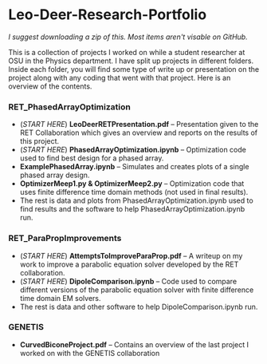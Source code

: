 # Leo-Deer-Research-Portfolio
*I suggest downloading a zip of this. Most items aren't visable on GitHub.*

This is a collection of projects I worked on while a student researcher at OSU in the Physics department. I have split up projects in different folders. Inside each folder, you will find some type of write up or presentation on the project along with any coding that went with that project. Here is an overview of the contents.

### RET_PhasedArrayOptimization
*	(*START HERE*) **LeoDeerRETPresentation.pdf** – Presentation given to the RET Collaboration which gives an overview and reports on the results of this project.
*	(*START HERE*) **PhasedArrayOptimization.ipynb** – Optimization code used to find best design for a phased array.
*	**ExamplePhasedArray.ipynb** – Simulates and creates plots of a single phased array design.
*	**OptimizerMeep1.py & OptimizerMeep2.py** – Optimization code that uses finite difference time domain methods (not used in final results).
*	The rest is data and plots from PhasedArrayOptimization.ipynb used to find results and the software to help PhasedArrayOptimization.ipynb run.

### RET_ParaPropImprovements
*	(*START HERE*) **AttemptsToImproveParaProp.pdf** – A writeup on my work to improve a parabolic equation solver developed by the RET collaboration.
*	(*START HERE*) **DipoleComparison.ipynb** – Code used to compare different versions of the parabolic equation solver with finite difference time domain EM solvers.
*	The rest is data and other software to help DipoleComparison.ipynb run.


### GENETIS
*	**CurvedBiconeProject.pdf** – Contains an overview of the last project I worked on with the GENETIS collaboration